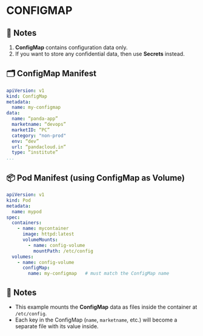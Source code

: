 # CONFIGMAP

## 📌 Notes
1. **ConfigMap** contains configuration data only.  
2. If you want to store any confidential data, then use **Secrets** instead.  

## 🗂 ConfigMap Manifest
```yaml
apiVersion: v1
kind: ConfigMap
metadata:
  name: my-configmap
data:
  name: “panda-app”
  marketname: “devops”
  marketID: “PC”
  category: "non-prod"
  env: “dev”
  url: “pandacloud.in”
  type: “institute”
...
````

## 📦 Pod Manifest (using ConfigMap as Volume)
```yaml
apiVersion: v1
kind: Pod
metadata:
  name: mypod
spec:
  containers:
    - name: mycontainer
      image: httpd:latest
      volumeMounts:
        - name: config-volume
          mountPath: /etc/config
  volumes:
    - name: config-volume
      configMap:
        name: my-configmap   # must match the ConfigMap name
```
## 📝 Notes
- This example mounts the **ConfigMap** data as files inside the container at `/etc/config`. 
- Each key in the ConfigMap (`name`, `marketname`, etc.) will become a separate file with its value inside.
